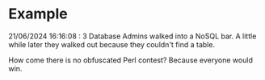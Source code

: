 # Example

<!-- replace-with-date starts -->
21/06/2024 16:16:08 : 3 Database Admins walked into a NoSQL bar. A little while later they walked out because they couldn't find a table.
<!-- replace-with-date ends -->

<!-- replace-with-joke starts -->
How come there is no obfuscated Perl contest? Because everyone would win.
<!-- replace-with-joke ends -->